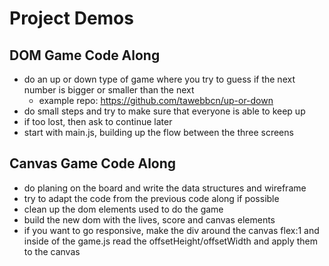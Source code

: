 # Project Demos

## DOM Game Code Along

- do an up or down type of game where you try to guess if the next number is bigger or smaller than the next
  - example repo: https://github.com/tawebbcn/up-or-down
- do small steps and try to make sure that everyone is able to keep up
- if too lost, then ask to continue later
- start with main.js, building up the flow between the three screens

## Canvas Game Code Along

- do planing on the board and write the data structures and wireframe
- try to adapt the code from the previous code along if possible
- clean up the dom elements used to do the game
- build the new dom with the lives, score and canvas elements
- if you want to go responsive, make the div around the canvas flex:1 and inside of the game.js read the offsetHeight/offsetWidth and apply them to the canvas